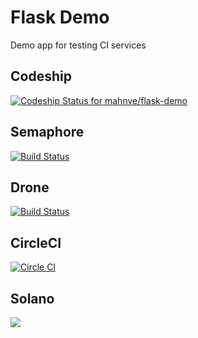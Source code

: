 # Flask Demo

Demo app for testing CI services

## Codeship

[ ![Codeship Status for mahnve/flask-demo](https://codeship.io/projects/b75714a0-1725-0132-af64-5ae52864a4c1/status)](https://codeship.io/projects/34010)

## Semaphore

[![Build Status](https://semaphoreapp.com/api/v1/projects/2745aac8-a399-4127-91cd-d438fbfa53d5/242812/badge.png)](https://semaphoreapp.com/mahnve/flask-demo)

## Drone

[![Build Status](https://drone.io/github.com/mahnve/flask-demo/status.png)](https://drone.io/github.com/mahnve/flask-demo/latest)

## CircleCI

[![Circle CI](https://circleci.com/gh/mahnve/flask-demo.png?style=badge)](https://circleci.com/gh/mahnve/flask-demo)

## Solano

[![](https://ci.solanolabs.com:443/mahnve/flask-demo/badges/109894.png?badge_token=8dcb194222d8fa3ad168b7f0c9774580ad1e2be3)](https://ci.solanolabs.com:443/mahnve/flask-demo/suites/109894)
